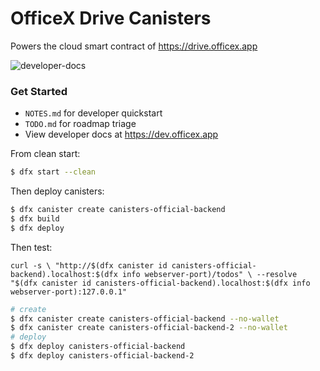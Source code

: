 # OfficeX Drive Canisters

Powers the cloud smart contract of https://drive.officex.app

![developer-docs](https://github.com/user-attachments/assets/057afc6d-da2f-4750-80c0-5b590bed47de)

### Get Started

- `NOTES.md` for developer quickstart
- `TODO.md` for roadmap triage
- View developer docs at https://dev.officex.app

From clean start:

```sh
$ dfx start --clean
```

Then deploy canisters:

```sh
$ dfx canister create canisters-official-backend
$ dfx build
$ dfx deploy
```

Then test:

```
curl -s \ "http://$(dfx canister id canisters-official-backend).localhost:$(dfx info webserver-port)/todos" \ --resolve "$(dfx canister id canisters-official-backend).localhost:$(dfx info webserver-port):127.0.0.1"
```

```sh
# create
$ dfx canister create canisters-official-backend --no-wallet
$ dfx canister create canisters-official-backend-2 --no-wallet
# deploy
$ dfx deploy canisters-official-backend
$ dfx deploy canisters-official-backend-2
```
